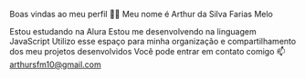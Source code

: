 Boas vindas ao meu perfil 💙💙
Meu nome é Arthur da Silva Farias Melo

Estou estudando na Alura
Estou me desenvolvendo na linguagem JavaScript
Utilizo esse espaço para minha organização e compartilhamento dos meu projetos desenvolvidos
Você pode entrar em contato comigo 📫
arthursfm10@gmail.com
